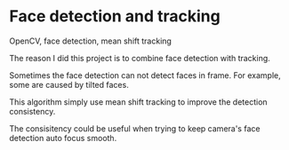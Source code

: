 # Face detection and tracking

OpenCV, face detection, mean shift tracking

The reason I did this project is to combine face detection with tracking.

Sometimes the face detection can not detect faces in frame. For example, some are caused by tilted faces.

This algorithm simply use mean shift tracking to improve the detection consistency.

The consisitency could be useful when trying to keep camera's face detection auto focus smooth.